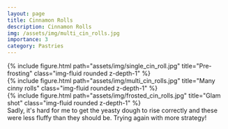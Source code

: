```yaml
---
layout: page
title: Cinnamon Rolls
description: Cinnamon Rolls
img: /assets/img/multi_cin_rolls.jpg
importance: 3
category: Pastries
---
```

<div class="row">
    <div class="col-sm mt-3 mt-md-0">
        {% include figure.html path="assets/img/single_cin_roll.jpg" title="Pre-frosting" class="img-fluid rounded z-depth-1" %}
    </div>
    <div class="col-sm mt-3 mt-md-0">
        {% include figure.html path="assets/img/multi_cin_rolls.jpg" title="Many cinny rolls" class="img-fluid rounded z-depth-1" %}
    </div>
</div>
<div class="row">
    <div class="col-sm mt-3 mt-md-0">
        {% include figure.html path="assets/img/frosted_cin_rolls.jpg" title="Glam shot" class="img-fluid rounded z-depth-1" %}
    </div>
</div>
<div class="caption">
    Sadly, it's hard for me to get the yeasty dough to rise correctly and these were less fluffy than they should be. Trying again with more strategy!
</div>

